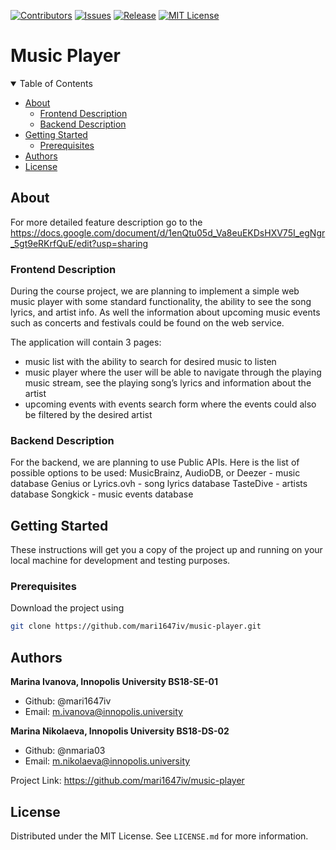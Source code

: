 [![Contributors][contributors-shield]][contributors-url]
[![Issues][issues-shield]][issues-url]
[![Release][release-shield]][release-url]
[![MIT License][license-shield]][license-url]

# Music Player

<!-- TABLE OF CONTENTS -->
<details open="open">
  <summary>Table of Contents</summary>
  <ul>
    <li><a href="#about">About</a>
      <ul>
        <li><a href="#frontend">Frontend Description</a></li>
        <li><a href="#backend">Backend Description</a></li>
      </ul>
    </li>
    <li><a href="#getting_started">Getting Started</a>
      <ul>
        <li><a href="#prerequisites">Prerequisites</a></li>
      </ul>
    </li>
    <li><a href="#authors">Authors</a></li>
    <li><a href="#license">License</a></li>
  </ul>
</details>

## About <a name = "about"></a>

For more detailed feature description go to the https://docs.google.com/document/d/1enQtu05d_Va8euEKDsHXV75I_egNgr_5gt9eRKrfQuE/edit?usp=sharing

### Frontend Description <a name = "frontend"></a>

During the course project, we are planning to implement a simple web music player with some standard functionality, the ability to see the song lyrics, and artist info. As well the information about upcoming music events such as concerts and festivals could be found on the web service. 

The application will contain 3 pages: 
- music list with the ability to search for desired music to listen
- music player where the user will be able to navigate through the playing music stream, see the playing song’s lyrics and information about the artist
- upcoming events with events search form where the events could also be filtered by the desired artist

### Backend Description <a name = "backend"></a>

For the backend, we are planning to use Public APIs. 
Here is the list of possible options to be used:
MusicBrainz, AudioDB, or Deezer - music database
Genius or Lyrics.ovh - song lyrics database
TasteDive - artists database 
Songkick - music events database

## Getting Started <a name = "getting_started"></a>

These instructions will get you a copy of the project up and running on your local machine for development and testing purposes. <!--See [deployment](#deployment) for notes on how to deploy the project on a live system.-->

### Prerequisites <a name = "prerequisites"></a>

Download the project using

```bash
git clone https://github.com/mari1647iv/music-player.git
```

## Authors <a name = "authors"></a>

**Marina Ivanova, Innopolis University BS18-SE-01**

- Github: @mari1647iv
- Email: m.ivanova@innopolis.university

**Marina Nikolaeva, Innopolis University BS18-DS-02**

- Github: @nmaria03
- Email: m.nikolaeva@innopolis.university

Project Link: https://github.com/mari1647iv/music-player

## License <a name = "license"></a>

Distributed under the MIT License. See `LICENSE.md` for more information.

<!-- MARKDOWN LINKS & IMAGES -->
<!-- https://www.markdownguide.org/basic-syntax/#reference-style-links -->

[contributors-shield]: https://img.shields.io/github/contributors/mari1647iv/music-player.svg?style=for-the-badge
[contributors-url]: https://github.com/mari1647iv/music-player/graphs/contributors
[issues-shield]: https://img.shields.io/github/issues/mari1647iv/music-player.svg?style=for-the-badge
[issues-url]: https://github.com/mari1647iv/music-player/issues
[license-shield]: https://img.shields.io/github/license/mari1647iv/music-player.svg?style=for-the-badge
[license-url]: https://github.com/mari1647iv/music-player/blob/main/LICENSE.md
[release-shield]: https://img.shields.io/github/v/release/mari1647iv/music-player?style=for-the-badge
[release-url]: https://github.com/mari1647iv/music-player/releases
